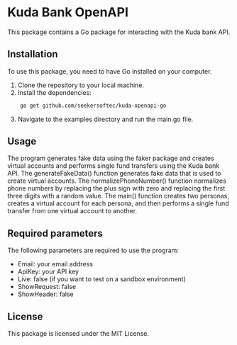# Kuda Bank OpenAPI

This package contains a Go package for interacting with the Kuda bank API.

## Installation

To use this package, you need to have Go installed on your computer.

1. Clone the repository to your local machine.
2. Install the dependencies:

```bash
    go get github.com/seekersoftec/kuda-openapi-go
```

3. Navigate to the examples directory and run the main.go file.

## Usage

The program generates fake data using the faker package and creates virtual accounts and performs single fund transfers using the Kuda bank API. The generateFakeData() function generates fake data that is used to create virtual accounts. The normalizePhoneNumber() function normalizes phone numbers by replacing the plus sign with zero and replacing the first three digits with a random value. The main() function creates two personas, creates a virtual account for each persona, and then performs a single fund transfer from one virtual account to another.

## Required parameters

The following parameters are required to use the program:

- Email: your email address
- ApiKey: your API key
- Live: false (if you want to test on a sandbox environment)
- ShowRequest: false
- ShowHeader: false

## License

This package is licensed under the MIT License.
